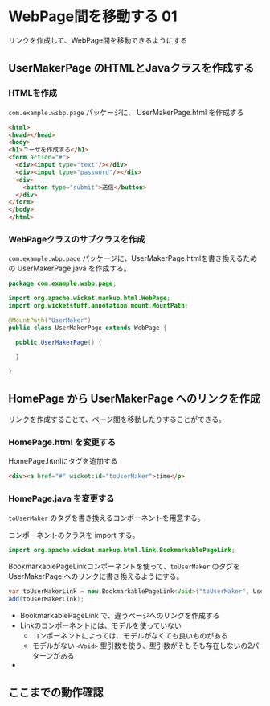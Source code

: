 # WebPage間を移動する 01

リンクを作成して、WebPage間を移動できるようにする

## UserMakerPage のHTMLとJavaクラスを作成する

### HTMLを作成

`com.example.wsbp.page` パッケージに、 UserMakerPage.html を作成する

```html
<html>
<head></head>
<body>
<h1>ユーザを作成する</h1>
<form action="#">
  <div><input type="text"/></div>
  <div><input type="password"/></div>
  <div>
    <button type="submit">送信</button>
  </div>
</form>
</body>
</html>
```

### WebPageクラスのサブクラスを作成

`com.example.wbp.page` パッケージに、UserMakerPage.htmlを書き換えるための UserMakerPage.java を作成する。

```java
package com.example.wsbp.page;

import org.apache.wicket.markup.html.WebPage;
import org.wicketstuff.annotation.mount.MountPath;

@MountPath("UserMaker")
public class UserMakerPage extends WebPage {

  public UserMakerPage() {

  }

}
```

## HomePage から UserMakerPage へのリンクを作成

リンクを作成することで、ページ間を移動したりすることができる。

### HomePage.html を変更する

HomePage.htmlにタグを追加する

```html
<div><a href="#" wicket:id="toUserMaker">time</p>
```

### HomePage.java を変更する

`toUserMaker` のタグを書き換えるコンポーネントを用意する。

コンポーネントのクラスを import する。

```java
import org.apache.wicket.markup.html.link.BookmarkablePageLink;
```

BookmarkablePageLinkコンポーネントを使って、`toUserMaker` のタグを UserMakerPage へのリンクに書き換えるようにする。

```java
var toUserMakerLink = new BookmarkablePageLink<Void>("toUserMaker", UserMakerPage.class);
add(toUserMakerLink);
```

- BookmarkablePageLink で、違うページへのリンクを作成する
- Linkのコンポーネントには、モデルを使っていない
    - コンポーネントによっては、モデルがなくても良いものがある
    - モデルがない `<Void>` 型引数を使う、型引数がそもそも存在しないの2パターンがある
- 



## ここまでの動作確認